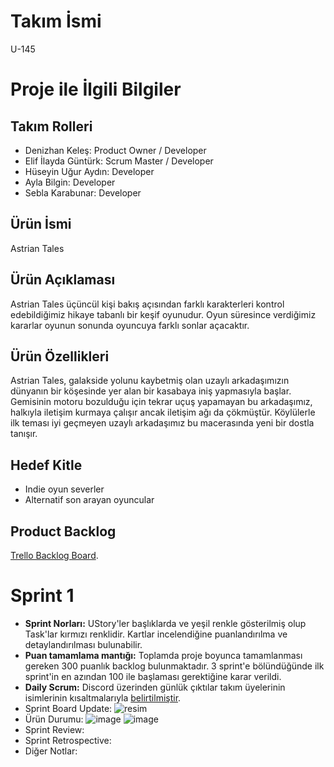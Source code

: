# Takım İsmi
U-145
# Proje ile İlgili Bilgiler
## Takım Rolleri
 * Denizhan Keleş: Product Owner / Developer
 * Elif İlayda Güntürk: Scrum Master / Developer
 * Hüseyin Uğur Aydın: Developer
 * Ayla Bilgin: Developer
 * Sebla Karabunar: Developer
 ## Ürün İsmi
  Astrian Tales
## Ürün Açıklaması
Astrian Tales üçüncül kişi bakış açısından farklı karakterleri kontrol edebildiğimiz hikaye tabanlı bir keşif oyunudur. Oyun süresince verdiğimiz kararlar oyunun sonunda oyuncuya farklı sonlar açacaktır.
## Ürün Özellikleri
 Astrian Tales, galakside yolunu kaybetmiş olan uzaylı arkadaşımızın dünyanın bir köşesinde yer alan bir kasabaya iniş yapmasıyla başlar. Gemisinin motoru bozulduğu için tekrar uçuş yapamayan bu arkadaşımız, halkıyla iletişim kurmaya çalışır ancak iletişim ağı da çökmüştür. Köylülerle ilk teması iyi geçmeyen uzaylı arkadaşımız bu macerasında yeni bir dostla tanışır.
## Hedef Kitle
* Indie oyun severler
* Alternatif son arayan oyuncular
## Product Backlog
[Trello Backlog Board](https://trello.com/b/6xbCLzBb/pm).

# Sprint 1
* **Sprint Norları:** UStory'ler başlıklarda ve yeşil renkle gösterilmiş olup Task'lar kırmızı renklidir. Kartlar incelendiğine puanlandırılma ve detaylandırılması bulunabilir.
* **Puan tamamlama mantığı:** Toplamda proje boyunca tamamlanması gereken 300 puanlık backlog bulunmaktadır. 3 sprint'e bölündüğünde ilk sprint'in en azından 100 ile başlaması gerektiğine karar verildi.
* **Daily Scrum:** Discord üzerinden günlük çıktılar takım üyelerinin isimlerinin kısaltmalarıyla [belirtilmiştir](https://drive.google.com/file/d/1EPCJtCumMogsD1H_NKTlLEihNWNHiCa6/view?usp=sharing).
* Sprint Board Update:
![resim](https://github.com/luxoline/U-145/assets/102388276/9a4285b0-b350-46af-9652-c06739e724ed)
* Ürün Durumu:
![image](https://github.com/luxoline/U-145/assets/102388276/978b7025-e195-4a87-884a-a17dbf4c4017)
![image](https://github.com/luxoline/U-145/assets/102388276/e00651cb-ed27-49f1-aba6-40d641396246)
* Sprint Review: 
* Sprint Retrospective:
* Diğer Notlar:
